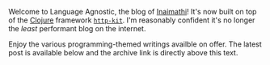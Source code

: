 Welcome to Language Agnostic, the blog of [Inaimathi](https://github.com/Inaimathi)! It's now built on top of the [Clojure](https://clojure.org/) framework [`http-kit`](http://www.http-kit.org/). I'm reasonably confident it's no longer the _least_ performant blog on the internet.

Enjoy the various programming-themed writings availble on offer. The latest post is available below and the archive link is directly above this text.
